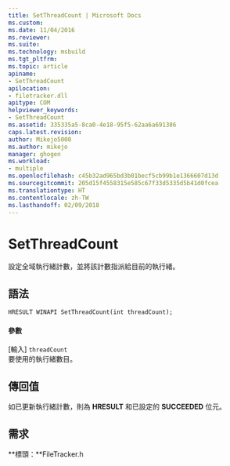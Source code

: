 ```yaml
---
title: SetThreadCount | Microsoft Docs
ms.custom: 
ms.date: 11/04/2016
ms.reviewer: 
ms.suite: 
ms.technology: msbuild
ms.tgt_pltfrm: 
ms.topic: article
apiname:
- SetThreadCount
apilocation:
- filetracker.dll
apitype: COM
helpviewer_keywords:
- SetThreadCount
ms.assetid: 335335a5-8ca0-4e18-95f5-62aa6a691386
caps.latest.revision: 
author: Mikejo5000
ms.author: mikejo
manager: ghogen
ms.workload:
- multiple
ms.openlocfilehash: c45b32ad965bd3b01becf5cb99b1e1366607d13d
ms.sourcegitcommit: 205d15f4558315e585c67f33d5335d5b41d0fcea
ms.translationtype: HT
ms.contentlocale: zh-TW
ms.lasthandoff: 02/09/2018
---
```

# <a name="setthreadcount"></a>SetThreadCount
設定全域執行緒計數，並將該計數指派給目前的執行緒。  
  
## <a name="syntax"></a>語法  
  
```  
HRESULT WINAPI SetThreadCount(int threadCount);  
```  
  
#### <a name="parameters"></a>參數  
 [輸入] `threadCount`  
 要使用的執行緒數目。  
  
## <a name="return-value"></a>傳回值  
 如已更新執行緒計數，則為 **HRESULT** 和已設定的 **SUCCEEDED** 位元。  
  
## <a name="requirements"></a>需求  
 **標頭：**FileTracker.h